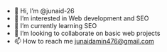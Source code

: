 - 👋 Hi, I’m @junaid-26
- 👀 I’m interested in Web development and SEO
- 🌱 I’m currently learning SEO
- 💞️ I’m looking to collaborate on basic web projects
- 📫 How to reach me junaidamin476@gmail.com 

<!---
junaid-26/junaid-26 is a ✨ special ✨ repository because its `README.md` (this file) appears on your GitHub profile.
You can click the Preview link to take a look at your changes.
--->

